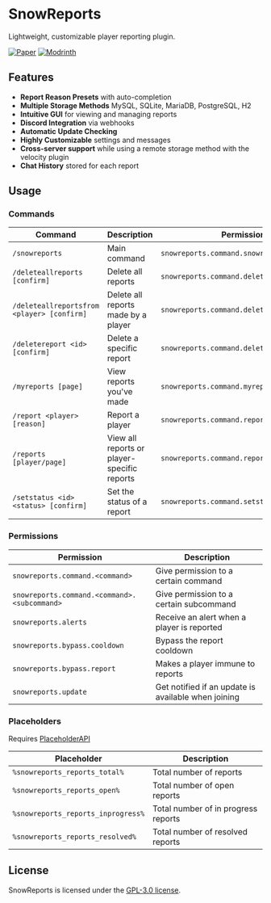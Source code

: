 # SnowReports

Lightweight, customizable player reporting plugin.

[![Paper](https://cdn.jsdelivr.net/npm/@intergrav/devins-badges@3/assets/cozy/supported/paper_vector.svg)](https://papermc.io/)
[![Modrinth](https://cdn.jsdelivr.net/npm/@intergrav/devins-badges@3/assets/cozy/available/modrinth_vector.svg)](https://modrinth.com/plugin/snowreports)

## Features

- **Report Reason Presets** with auto-completion
- **Multiple Storage Methods** MySQL, SQLite, MariaDB, PostgreSQL, H2
- **Intuitive GUI** for viewing and managing reports
- **Discord Integration** via webhooks
- **Automatic Update Checking**
- **Highly Customizable** settings and messages
- **Cross-server support** while using a remote storage method with the velocity plugin
- **Chat History** stored for each report

## Usage

### Commands

| Command                                    | Description                                 | Permission                                 |
|--------------------------------------------|---------------------------------------------|--------------------------------------------|
| `/snowreports`                             | Main command                                | `snowreports.command.snowreports`          |
| `/deleteallreports [confirm]`              | Delete all reports                          | `snowreports.command.deleteallreports`     |
| `/deleteallreportsfrom <player> [confirm]` | Delete all reports made by a player         | `snowreports.command.deleteallreportsfrom` |
| `/deletereport <id> [confirm]`             | Delete a specific report                    | `snowreports.command.deletereport`         |
| `/myreports [page]`                        | View reports you've made                    | `snowreports.command.myreports`            |
| `/report <player> [reason]`                | Report a player                             | `snowreports.command.report`               |
| `/reports [player/page]`                   | View all reports or player-specific reports | `snowreports.command.reports`              |
| `/setstatus <id> <status> [confirm]`       | Set the status of a report                  | `snowreports.command.setstatus`            |

### Permissions

| Permission                                   | Description                                         |
|----------------------------------------------|-----------------------------------------------------|
| `snowreports.command.<command>`              | Give permission to a certain command                |
| `snowreports.command.<command>.<subcommand>` | Give permission to a certain subcommand             |
| `snowreports.alerts`                         | Receive an alert when a player is reported          |
| `snowreports.bypass.cooldown`                | Bypass the report cooldown                          |
| `snowreports.bypass.report`                  | Makes a player immune to reports                    |
| `snowreports.update`                         | Get notified if an update is available when joining |

### Placeholders

Requires [PlaceholderAPI](https://www.spigotmc.org/resources/placeholderapi.6245/)

| Placeholder                        | Description                         |
|------------------------------------|-------------------------------------|
| `%snowreports_reports_total%`      | Total number of reports             |
| `%snowreports_reports_open%`       | Total number of open reports        |
| `%snowreports_reports_inprogress%` | Total number of in progress reports |
| `%snowreports_reports_resolved%`   | Total number of resolved reports    |

## License

SnowReports is licensed under the [GPL-3.0 license](LICENSE).
